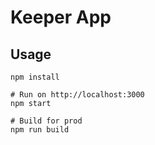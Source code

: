 # Keeper App

## Usage

```
npm install

# Run on http://localhost:3000
npm start

# Build for prod
npm run build
```
